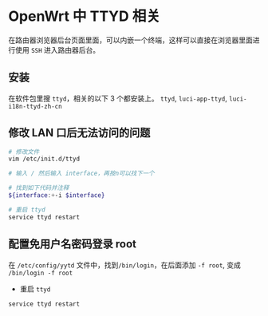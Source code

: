 # OpenWrt 中 TTYD 相关

在路由器浏览器后台页面里面，可以内嵌一个终端，这样可以直接在浏览器里面进行使用 `SSH` 进入路由器后台。

## 安装

在软件包里搜 `ttyd`，相关的以下 3 个都安装上。
`ttyd`, `luci-app-ttyd`, `luci-i18n-ttyd-zh-cn`

## 修改 LAN 口后无法访问的问题

```sh
# 修改文件
vim /etc/init.d/ttyd

# 输入 / 然后输入 interface，再按n可以找下一个

# 找到如下代码并注释
${interface:+-i $interface}

# 重启 ttyd
service ttyd restart
```

## 配置免用户名密码登录 root

在 `/etc/config/yytd` 文件中，找到`/bin/login`，在后面添加 `-f root`, 变成 `/bin/login -f root`

- 重启 `ttyd`

```sh
service ttyd restart
```
